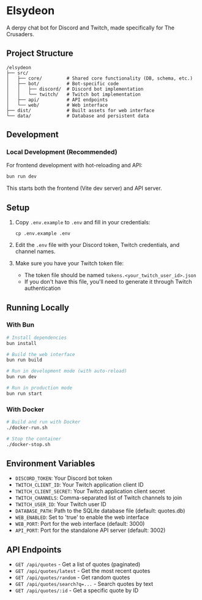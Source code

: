 # Elsydeon

A derpy chat bot for Discord and Twitch, made specifically for The Crusaders.

## Project Structure

```
/elsydeon
├── src/
│   ├── core/         # Shared core functionality (DB, schema, etc.)
│   ├── bot/          # Bot-specific code
│   │   ├── discord/  # Discord bot implementation
│   │   └── twitch/   # Twitch bot implementation
│   ├── api/          # API endpoints
│   └── web/          # Web interface
├── dist/             # Built assets for web interface
└── data/             # Database and persistent data
```

## Development

### Local Development (Recommended)

For frontend development with hot-reloading and API:

```bash
bun run dev
```

This starts both the frontend (Vite dev server) and API server.

## Setup

1. Copy `.env.example` to `.env` and fill in your credentials:
   ```
   cp .env.example .env
   ```

2. Edit the `.env` file with your Discord token, Twitch credentials, and channel names.

3. Make sure you have your Twitch token file:
   - The token file should be named `tokens.<your_twitch_user_id>.json`
   - If you don't have this file, you'll need to generate it through Twitch authentication

## Running Locally

### With Bun

```bash
# Install dependencies
bun install

# Build the web interface
bun run build

# Run in development mode (with auto-reload)
bun run dev

# Run in production mode
bun run start
```

### With Docker

```bash
# Build and run with Docker
./docker-run.sh

# Stop the container
./docker-stop.sh
```

## Environment Variables

- `DISCORD_TOKEN`: Your Discord bot token
- `TWITCH_CLIENT_ID`: Your Twitch application client ID
- `TWITCH_CLIENT_SECRET`: Your Twitch application client secret
- `TWITCH_CHANNELS`: Comma-separated list of Twitch channels to join
- `TWITCH_USER_ID`: Your Twitch user ID
- `DATABASE_PATH`: Path to the SQLite database file (default: quotes.db)
- `WEB_ENABLED`: Set to 'true' to enable the web interface
- `WEB_PORT`: Port for the web interface (default: 3000)
- `API_PORT`: Port for the standalone API server (default: 3002)

## API Endpoints

- `GET /api/quotes` - Get a list of quotes (paginated)
- `GET /api/quotes/latest` - Get the most recent quotes
- `GET /api/quotes/random` - Get random quotes
- `GET /api/quotes/search?q=...` - Search quotes by text
- `GET /api/quotes/:id` - Get a specific quote by ID
